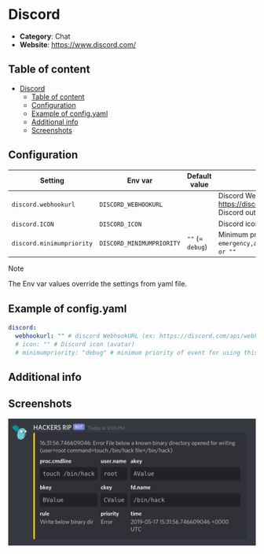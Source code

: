 # Discord

- **Category**: Chat
- **Website**: https://www.discord.com/

## Table of content

- [Discord](#discord)
  - [Table of content](#table-of-content)
  - [Configuration](#configuration)
  - [Example of config.yaml](#example-of-configyaml)
  - [Additional info](#additional-info)
  - [Screenshots](#screenshots)

## Configuration

| Setting                   | Env var                   | Default value    | Description                                                                                                                         |
| ------------------------- | ------------------------- | ---------------- | ----------------------------------------------------------------------------------------------------------------------------------- |
| `discord.webhookurl`      | `DISCORD_WEBHOOKURL`      |                  | Discord WebhookURL (ex: https://discord.com/api/webhooks/xxxxxxxxxx...), if not empty, Discord output is **enabled**                |
| `discord.ICON`            | `DISCORD_ICON`            |                  | Discord icon (avatar)                                                                                                               |
| `discord.minimumpriority` | `DISCORD_MINIMUMPRIORITY` | `""` (= `debug`) | Minimum priority of event for using this output, order is `emergency,alert,critical,error,warning,notice,informational,debug or ""` |

> [!NOTE]
The Env var values override the settings from yaml file.

## Example of config.yaml

```yaml
discord:
  webhookurl: "" # discord WebhookURL (ex: https://discord.com/api/webhooks/xxxxxxxxxx...), if not empty, Discord output is enabled
  # icon: "" # Discord icon (avatar)
  # minimumpriority: "debug" # minimum priority of event for using this output, order is emergency|alert|critical|error|warning|notice|informational|debug or "" (default)
```

## Additional info

## Screenshots

![discord example](images/discord.png)
